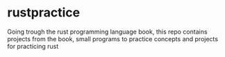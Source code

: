 # rustpractice
Going trough the rust programming language book, this repo contains projects from the book, small programs to practice concepts and projects for practicing rust

